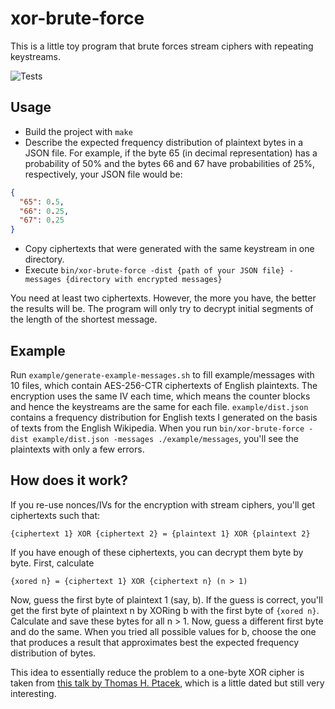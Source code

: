 # xor-brute-force

This is a little toy program that brute forces stream ciphers with repeating keystreams.

![Tests](https://github.com/moritzhoeppner/xor-brute-force/actions/workflows/tests.yml/badge.svg)

## Usage

- Build the project with `make`
- Describe the expected frequency distribution of plaintext bytes in a JSON file. For example, if
the byte 65 (in decimal representation) has a probability of 50% and the bytes 66 and 67 have
probabilities of 25%, respectively, your JSON file would be:
```json
{
  "65": 0.5,
  "66": 0.25,
  "67": 0.25
}
```
- Copy ciphertexts that were generated with the same keystream in one directory.
- Execute `bin/xor-brute-force -dist {path of your JSON file} -messages {directory with encrypted messages}`

You need at least two ciphertexts. However, the more you have, the better the results will be. The
program will only try to decrypt initial segments of the length of the shortest message.

## Example

Run `example/generate-example-messages.sh` to fill example/messages with 10 files, which contain
AES-256-CTR ciphertexts of English plaintexts. The encryption uses the same IV each time, which
means the counter blocks and hence the keystreams are the same for each file. `example/dist.json`
contains a frequency distribution for English texts I generated on the basis of texts from the
English Wikipedia. When you run
`bin/xor-brute-force -dist example/dist.json -messages ./example/messages`, you'll see the plaintexts
with only a few errors.

## How does it work?

If you re-use nonces/IVs for the encryption with stream ciphers, you'll get ciphertexts such that:
```
{ciphertext 1} XOR {ciphertext 2} = {plaintext 1} XOR {plaintext 2}
```
If you have enough of these ciphertexts, you can decrypt them byte by byte. First, calculate
```
{xored n} = {ciphertext 1} XOR {ciphertext n} (n > 1)
```
Now, guess the first byte of plaintext 1 (say, b). If the guess is correct, you'll get the
first byte of plaintext n by XORing b with the first byte of `{xored n}`. Calculate and save
these bytes for all n > 1. Now, guess a different first byte and do the same. When you tried all
possible values for b, choose the one that produces a result that approximates best the expected
frequency distribution of bytes.

This idea to essentially reduce the problem to a one-byte XOR cipher is taken from [this talk by
Thomas H. Ptacek](https://vimeo.com/41116595), which is a little dated but still very interesting.
